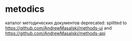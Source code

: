 # metodics
каталог методических документов
deprecated: splitted to https://github.com/AndrewMasalski/methods-ui and https://github.com/AndrewMasalski/methods-api
